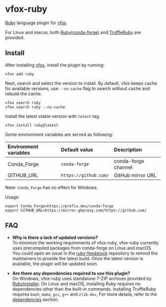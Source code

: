 # vfox-ruby

[Ruby](https://www.ruby-lang.org/) language plugin for [vfox](https://vfox.lhan.me).

For Linux and macos, both [Ruby(conda-forge)](https://github.com/conda-forge/ruby-feedstock) and [TruffleRuby](https://www.graalvm.org/ruby/) are provided.

## Install

After installing [vfox](https://github.com/version-fox/vfox), install the plugin by running:

``` shell
vfox add ruby
```

Next, search and select the version to install. By default, vfox keeps cache for available versions, use `--no-cache` flag to search without cache and rebuild the cache.

``` shell
vfox search ruby
vfox search ruby --no-cache
```

Install the latest stable version with `latest` tag.

``` shell
vfox install ruby@latest
```

Some environment variables are served as following:

| Environment variables | Default value         | Description         |
| :-------------------- | :-------------------- | :------------------ |
| Conda_Forge           | `conda-forge`         | conda-forge channel |
| GITHUB_URL            | `https://github.com/` | GitHub mirror URL   |

Note: `Conda_Forge` has no effect for Windows.

Usage:

``` shell
export Conda_Forge=https://prefix.dev/conda-forge
export GITHUB_URL=https://mirror.ghproxy.com/https://github.com/
```

## FAQ
  
- **Why is there a lack of updated versions?** <br>
To minimize the working requirements of vfox-ruby, vfox-ruby currently uses precompiled packages from conda-forge on Linux and macOS. You could open an issue in the [ruby-feedstock](https://github.com/conda-forge/ruby-feedstock/issues) repository to remind the maintainers to provide the latest build. Once the latest version is available, the plugin will be updated soon.

- **Are there any dependencies required to use this plugin?** <br>
On Windows, vfox-ruby uses standalone 7-ZIP archives provided by [RubyInstaller](https://github.com/oneclick/rubyinstaller2/wiki/faq). On Linux and macOS, installing Ruby requires no dependencies other than the built-in commands. Installing TruffleRuby requires `bash`, `make`, `gcc`, `g++` and `zlib-dev`, For more details, refer to the [dependencies](https://github.com/oracle/truffleruby/blob/master/README.md#Dependencies) section.